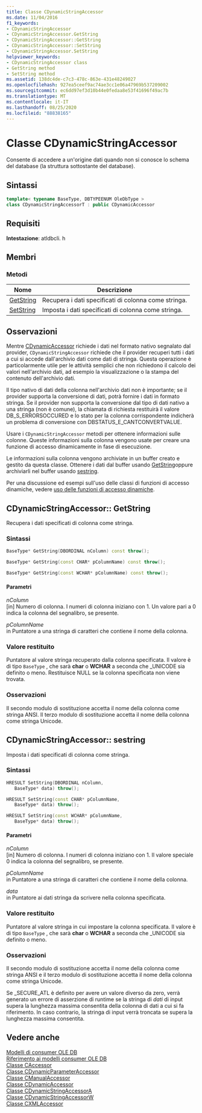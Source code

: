 ```yaml
---
title: Classe CDynamicStringAccessor
ms.date: 11/04/2016
f1_keywords:
- CDynamicStringAccessor
- CDynamicStringAccessor.GetString
- CDynamicStringAccessor::GetString
- CDynamicStringAccessor::SetString
- CDynamicStringAccessor.SetString
helpviewer_keywords:
- CDynamicStringAccessor class
- GetString method
- SetString method
ms.assetid: 138dc4de-c7c3-478c-863e-431e48249027
ms.openlocfilehash: 927ea5ceef9ac74ae3cc1e06a47969b537209002
ms.sourcegitcommit: ec6dd97ef3d10b44e0fedaa8e53f41696f49ac7b
ms.translationtype: MT
ms.contentlocale: it-IT
ms.lasthandoff: 08/25/2020
ms.locfileid: "88838165"
---
```

# <a name="cdynamicstringaccessor-class"></a>Classe CDynamicStringAccessor

Consente di accedere a un'origine dati quando non si conosce lo schema del database (la struttura sottostante del database).

## <a name="syntax"></a>Sintassi

```cpp
template< typename BaseType, DBTYPEENUM OleDbType >
class CDynamicStringAccessorT : public CDynamicAccessor
```

## <a name="requirements"></a>Requisiti

**Intestazione**: atldbcli. h

## <a name="members"></a>Membri

### <a name="methods"></a>Metodi

| Nome | Descrizione |
|-|-|
|[GetString](#getstring)|Recupera i dati specificati di colonna come stringa.|
|[SetString](#setstring)|Imposta i dati specificati di colonna come stringa.|

## <a name="remarks"></a>Osservazioni

Mentre [CDynamicAccessor](../../data/oledb/cdynamicaccessor-class.md) richiede i dati nel formato nativo segnalato dal provider, `CDynamicStringAccessor` richiede che il provider recuperi tutti i dati a cui si accede dall'archivio dati come dati di stringa. Questa operazione è particolarmente utile per le attività semplici che non richiedono il calcolo dei valori nell'archivio dati, ad esempio la visualizzazione o la stampa del contenuto dell'archivio dati.

Il tipo nativo di dati della colonna nell'archivio dati non è importante; se il provider supporta la conversione di dati, potrà fornire i dati in formato stringa. Se il provider non supporta la conversione dal tipo di dati nativo a una stringa (non è comune), la chiamata di richiesta restituirà il valore DB_S_ERRORSOCCURED e lo stato per la colonna corrispondente indicherà un problema di conversione con DBSTATUS_E_CANTCONVERTVALUE.

Usare i `CDynamicStringAccessor` metodi per ottenere informazioni sulle colonne. Queste informazioni sulla colonna vengono usate per creare una funzione di accesso dinamicamente in fase di esecuzione.

Le informazioni sulla colonna vengono archiviate in un buffer creato e gestito da questa classe. Ottenere i dati dal buffer usando [GetString](../../data/oledb/cdynamicstringaccessor-getstring.md)oppure archiviarli nel buffer usando [sestring](../../data/oledb/cdynamicstringaccessor-setstring.md).

Per una discussione ed esempi sull'uso delle classi di funzioni di accesso dinamiche, vedere [uso delle funzioni di accesso dinamiche](../../data/oledb/using-dynamic-accessors.md).

## <a name="cdynamicstringaccessorgetstring"></a><a name="getstring"></a> CDynamicStringAccessor:: GetString

Recupera i dati specificati di colonna come stringa.

### <a name="syntax"></a>Sintassi

```cpp
BaseType* GetString(DBORDINAL nColumn) const throw();

BaseType* GetString(const CHAR* pColumnName) const throw();

BaseType* GetString(const WCHAR* pColumnName) const throw();
```

#### <a name="parameters"></a>Parametri

*nColumn*<br/>
[in] Numero di colonna. I numeri di colonna iniziano con 1. Un valore pari a 0 indica la colonna del segnalibro, se presente.

*pColumnName*<br/>
in Puntatore a una stringa di caratteri che contiene il nome della colonna.

### <a name="return-value"></a>Valore restituito

Puntatore al valore stringa recuperato dalla colonna specificata. Il valore è di tipo `BaseType` , che sarà **char** o **WCHAR** a seconda che _UNICODE sia definito o meno. Restituisce NULL se la colonna specificata non viene trovata.

### <a name="remarks"></a>Osservazioni

Il secondo modulo di sostituzione accetta il nome della colonna come stringa ANSI. Il terzo modulo di sostituzione accetta il nome della colonna come stringa Unicode.

## <a name="cdynamicstringaccessorsetstring"></a><a name="setstring"></a> CDynamicStringAccessor:: sestring

Imposta i dati specificati di colonna come stringa.

### <a name="syntax"></a>Sintassi

```cpp
HRESULT SetString(DBORDINAL nColumn,
   BaseType* data) throw();

HRESULT SetString(const CHAR* pColumnName,
   BaseType* data) throw();

HRESULT SetString(const WCHAR* pColumnName,
   BaseType* data) throw();
```

#### <a name="parameters"></a>Parametri

*nColumn*<br/>
[in] Numero di colonna. I numeri di colonna iniziano con 1. Il valore speciale 0 indica la colonna del segnalibro, se presente.

*pColumnName*<br/>
in Puntatore a una stringa di caratteri che contiene il nome della colonna.

*data*<br/>
in Puntatore ai dati stringa da scrivere nella colonna specificata.

### <a name="return-value"></a>Valore restituito

Puntatore al valore stringa in cui impostare la colonna specificata. Il valore è di tipo `BaseType` , che sarà **char** o **WCHAR** a seconda che _UNICODE sia definito o meno.

### <a name="remarks"></a>Osservazioni

Il secondo modulo di sostituzione accetta il nome della colonna come stringa ANSI e il terzo modulo di sostituzione accetta il nome della colonna come stringa Unicode.

Se _SECURE_ATL è definito per avere un valore diverso da zero, verrà generato un errore di asserzione di runtime se la stringa di *dati* di input supera la lunghezza massima consentita della colonna di dati a cui si fa riferimento. In caso contrario, la stringa di input verrà troncata se supera la lunghezza massima consentita.

## <a name="see-also"></a>Vedere anche

[Modelli di consumer OLE DB](../../data/oledb/ole-db-consumer-templates-cpp.md)<br/>
[Riferimento ai modelli consumer OLE DB](../../data/oledb/ole-db-consumer-templates-reference.md)<br/>
[Classe CAccessor](../../data/oledb/caccessor-class.md)<br/>
[Classe CDynamicParameterAccessor](../../data/oledb/cdynamicparameteraccessor-class.md)<br/>
[Classe CManualAccessor](../../data/oledb/cmanualaccessor-class.md)<br/>
[Classe CDynamicAccessor](../../data/oledb/cdynamicaccessor-class.md)<br/>
[Classe CDynamicStringAccessorA](../../data/oledb/cdynamicstringaccessora-class.md)<br/>
[Classe CDynamicStringAccessorW](../../data/oledb/cdynamicstringaccessorw-class.md)<br/>
[Classe CXMLAccessor](../../data/oledb/cxmlaccessor-class.md)
